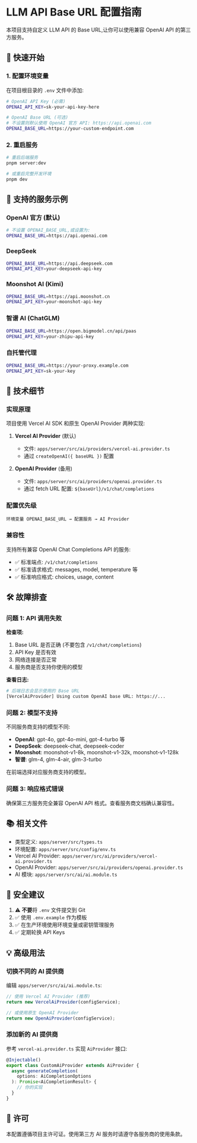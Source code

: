 # LLM API Base URL 配置指南

本项目支持自定义 LLM API 的 Base URL,让你可以使用兼容 OpenAI API 的第三方服务。

## 🚀 快速开始

### 1. 配置环境变量

在项目根目录的 `.env` 文件中添加:

```bash
# OpenAI API Key (必需)
OPENAI_API_KEY=sk-your-api-key-here

# OpenAI Base URL (可选)
# 不设置则默认使用 OpenAI 官方 API: https://api.openai.com
OPENAI_BASE_URL=https://your-custom-endpoint.com
```

### 2. 重启服务

```bash
# 重启后端服务
pnpm server:dev

# 或重启完整开发环境
pnpm dev
```

## 📝 支持的服务示例

### OpenAI 官方 (默认)
```bash
# 不设置 OPENAI_BASE_URL,或设置为:
OPENAI_BASE_URL=https://api.openai.com
```

### DeepSeek
```bash
OPENAI_BASE_URL=https://api.deepseek.com
OPENAI_API_KEY=your-deepseek-api-key
```

### Moonshot AI (Kimi)
```bash
OPENAI_BASE_URL=https://api.moonshot.cn
OPENAI_API_KEY=your-moonshot-api-key
```

### 智谱 AI (ChatGLM)
```bash
OPENAI_BASE_URL=https://open.bigmodel.cn/api/paas
OPENAI_API_KEY=your-zhipu-api-key
```

### 自托管代理
```bash
OPENAI_BASE_URL=https://your-proxy.example.com
OPENAI_API_KEY=sk-your-key
```

## 🔧 技术细节

### 实现原理

项目使用 Vercel AI SDK 和原生 OpenAI Provider 两种实现:

1. **Vercel AI Provider** (默认)
   - 文件: `apps/server/src/ai/providers/vercel-ai.provider.ts`
   - 通过 `createOpenAI({ baseURL })` 配置

2. **OpenAI Provider** (备用)
   - 文件: `apps/server/src/ai/providers/openai.provider.ts`
   - 通过 fetch URL 配置: `${baseUrl}/v1/chat/completions`

### 配置优先级

```
环境变量 OPENAI_BASE_URL → 配置服务 → AI Provider
```

### 兼容性

支持所有兼容 OpenAI Chat Completions API 的服务:
- ✅ 标准端点: `/v1/chat/completions`
- ✅ 标准请求格式: messages, model, temperature 等
- ✅ 标准响应格式: choices, usage, content

## 🛠️ 故障排查

### 问题 1: API 调用失败

**检查项:**
1. Base URL 是否正确 (不要包含 `/v1/chat/completions`)
2. API Key 是否有效
3. 网络连接是否正常
4. 服务商是否支持你使用的模型

**查看日志:**
```bash
# 后端日志会显示使用的 Base URL
[VercelAiProvider] Using custom OpenAI base URL: https://...
```

### 问题 2: 模型不支持

不同服务商支持的模型不同:

- **OpenAI**: gpt-4o, gpt-4o-mini, gpt-4-turbo 等
- **DeepSeek**: deepseek-chat, deepseek-coder
- **Moonshot**: moonshot-v1-8k, moonshot-v1-32k, moonshot-v1-128k
- **智谱**: glm-4, glm-4-air, glm-3-turbo

在前端选择对应服务商支持的模型。

### 问题 3: 响应格式错误

确保第三方服务完全兼容 OpenAI API 格式。查看服务商文档确认兼容性。

## 📚 相关文件

- 类型定义: `apps/server/src/types.ts`
- 环境配置: `apps/server/src/config/env.ts`
- Vercel AI Provider: `apps/server/src/ai/providers/vercel-ai.provider.ts`
- OpenAI Provider: `apps/server/src/ai/providers/openai.provider.ts`
- AI 模块: `apps/server/src/ai/ai.module.ts`

## 🔐 安全建议

1. ⚠️ **不要**将 `.env` 文件提交到 Git
2. ✅ 使用 `.env.example` 作为模板
3. ✅ 在生产环境使用环境变量或密钥管理服务
4. ✅ 定期轮换 API Keys

## 💡 高级用法

### 切换不同的 AI 提供商

编辑 `apps/server/src/ai/ai.module.ts`:

```typescript
// 使用 Vercel AI Provider (推荐)
return new VercelAiProvider(configService);

// 或使用原生 OpenAI Provider
return new OpenAiProvider(configService);
```

### 添加新的 AI 提供商

参考 `vercel-ai.provider.ts` 实现 `AiProvider` 接口:

```typescript
@Injectable()
export class CustomAiProvider extends AiProvider {
  async generateCompletion(
    options: AiCompletionOptions
  ): Promise<AiCompletionResult> {
    // 你的实现
  }
}
```

## 📄 许可

本配置遵循项目主许可证。使用第三方 AI 服务时请遵守各服务商的使用条款。
